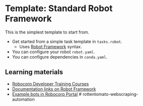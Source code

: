 # Template: Standard Robot Framework

This is the simplest template to start from.

- Get started from a simple task template in `tasks.robot`.
  - Uses [Robot Framework](https://robocorp.com/docs/languages-and-frameworks/robot-framework/basics) syntax.
- You can configure your robot `robot.yaml`.
- You can configure dependencies in `conda.yaml`.

## Learning materials

- [Robocorp Developer Training Courses](https://robocorp.com/docs/courses)
- [Documentation links on Robot Framework](https://robocorp.com/docs/languages-and-frameworks/robot-framework)
- [Example bots in Robocorp Portal](https://robocorp.com/portal)
#   r o t t e n t o m a t o - w e b s c r a p i n g - a u t o m a t i o n  
 